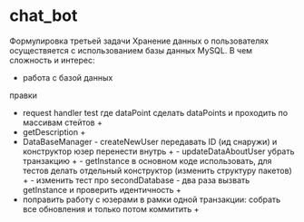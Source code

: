 # chat_bot
Формулировка третьей задачи
Хранение данных о пользователях осуществяется с использованием базы данных
MySQL.
В чем сложность и интерес:
- работа с базой данных


правки
- request handler test где dataPoint сделать dataPoints и проходить по массивам стейтов +
- getDescription +
- DataBaseManager 
        - createNewUser передавать ID (ид снаружи) и конструктор юзер перенести внутрь +
        - updateDataAboutUser убрать транзакцию +
        - getInstance в основном коде использовать, для тестов делать отдельный конструктор
        (изменить структуру пакетов) +
        - изменить тест про secondDatabase - два раза вызвать getInstance и проверить идентичность +
- поправить работу с юзерами в рамки одной транзакции: собрать все обновления и только потом коммитить +